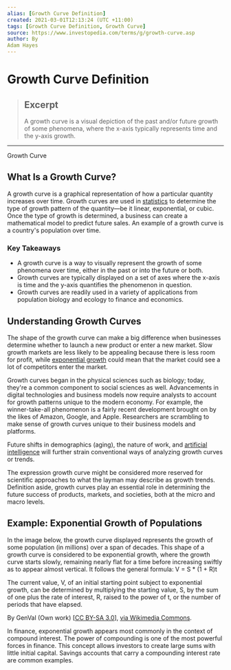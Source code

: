 ```yaml
---
alias: [Growth Curve Definition]
created: 2021-03-01T12:13:24 (UTC +11:00)
tags: [Growth Curve Definition, Growth Curve]
source: https://www.investopedia.com/terms/g/growth-curve.asp
author: By
Adam Hayes
---
```


# Growth Curve Definition

> ## Excerpt
> A growth curve is a visual depiction of the past and/or future growth of some phenomena, where the x-axis typically represents time and the y-axis growth.

---

Growth Curve
## What Is a Growth Curve?

A growth curve is a graphical representation of how a particular quantity increases over time. Growth curves are used in [statistics](https://www.investopedia.com/terms/s/statistics.asp) to determine the type of growth pattern of the quantity—be it linear, exponential, or cubic. Once the type of growth is determined, a business can create a mathematical model to predict future sales. An example of a growth curve is a country's population over time.

### Key Takeaways

-   A growth curve is a way to visually represent the growth of some phenomena over time, either in the past or into the future or both.
-   Growth curves are typically displayed on a set of axes where the x-axis is time and the y-axis quantifies the phenomenon in question.
-   Growth curves are readily used in a variety of applications from population biology and ecology to finance and economics.

## Understanding Growth Curves

The shape of the growth curve can make a big difference when businesses determine whether to launch a new product or enter a new market. Slow growth markets are less likely to be appealing because there is less room for profit, while [exponential growth](https://www.investopedia.com/terms/e/exponential-growth.asp) could mean that the market could see a lot of competitors enter the market.

Growth curves began in the physical sciences such as biology; today, they're a common component to social sciences as well. Advancements in digital technologies and business models now require analysts to account for growth patterns unique to the modern economy. For example, the winner-take-all phenomenon is a fairly recent development brought on by the likes of Amazon, Google, and Apple. Researchers are scrambling to make sense of growth curves unique to their business models and platforms.

Future shifts in demographics (aging), the nature of work, and [artificial intelligence](https://www.investopedia.com/terms/a/artificial-intelligence-ai.asp) will further strain conventional ways of analyzing growth curves or trends.

The expression growth curve might be considered more reserved for scientific approaches to what the layman may describe as growth trends. Definition aside, growth curves play an essential role in determining the future success of products, markets, and societies, both at the micro and macro levels.

## Example: Exponential Growth of Populations

In the image below, the growth curve displayed represents the growth of some population (in millions) over a span of decades. This shape of a growth curve is considered to be exponential growth, where the growth curve starts slowly, remaining nearly flat for a time before increasing swiftly as to appear almost vertical. It follows the general formula: V = S \* (1 + R)t

The current value, V, of an initial starting point subject to exponential growth, can be determined by multiplying the starting value, S, by the sum of one plus the rate of interest, R, raised to the power of t, or the number of periods that have elapsed.

By GenVal (Own work) \[[CC BY-SA 3.0](http://creativecommons.org/licenses/by-sa/3.0)\], [via Wikimedia Commons](https://commons.wikimedia.org/wiki/File%3AMacroscaleMicroscaleModelGraphs-ExponentialGrowth-5769372.png).

In finance, exponential growth appears most commonly in the context of compound interest. The power of compounding is one of the most powerful forces in finance. This concept allows investors to create large sums with little initial capital. Savings accounts that carry a compounding interest rate are common examples.
